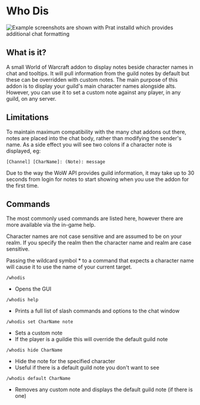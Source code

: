 # Who Dis

![Example screenshots are shown with Prat installd which provides additional chat formatting](https://user-images.githubusercontent.com/3208355/188332894-694853ab-ed87-46a8-a1d3-8e5006da6505.png)

## What is it?

A small World of Warcraft addon to display notes beside character names in chat and tooltips.
It will pull information from the guild notes by default but these can be overridden with custom notes.
The main purpose of this addon is to display your guild's main character names alongside alts.
However, you can use it to set a custom note against any player, in any guild, on any server.


## Limitations

To maintain maximum compatibility with the many chat addons out there, notes are placed into the chat
body, rather than modifying the sender's name. As a side effect you will see two colons if
a character note is displayed, eg:

`[Channel] [CharName]: (Note): message`

Due to the way the WoW API provides guild information, it may take up to 30 seconds from
login for notes to start showing when you use the addon for the first time.

 
## Commands

The most commonly used commands are listed here, however there are more available via the in-game help.

Character names are not case sensitive and are assumed to be on your realm. If you specify the realm then the character name and realm are case sensitive.

Passing the wildcard symbol * to a command that expects a character name will cause it to use the name of your current target.

`/whodis`
- Opens the GUI

`/whodis help`
- Prints a full list of slash commands and options to the chat window

`/whodis set CharName note`
- Sets a custom note
- If the player is a guildie this will override the default guild note

`/whodis hide CharName`
- Hide the note for the specified character
- Useful if there is a default guild note you don't want to see

`/whodis default CharName`
- Removes any custom note and displays the default guild note (if there is one)



